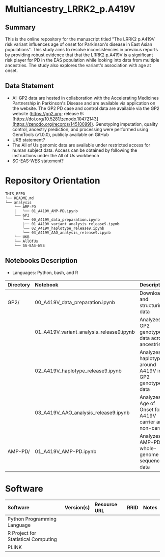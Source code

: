 # Multiancestry_LRRK2_p.A419V


## Summary
This is the online repository for the manuscript titled "The LRRK2 p.A419V risk variant influences age of onset for Parkinson's disease in East Asian populations". This study aims to resolve inconsistencies in previous reports by providing robust evidence that that the LRRK2 p.A419V is a significant risk player for PD in the EAS population while looking into data from multiple ancestries. The study also explores the variant's association with age at onset.

## Data Statement
- All GP2 data are hosted in collaboration with the Accelerating Medicines Partnership in Parkinson's Disease and are available via application on the website. The GP2 PD case and control data are available via the GP2 website (https://gp2.org; release 9: [https://doi.org/10.5281/zenodo.10472143](https://zenodo.org/records/14510099)). Genotyping imputation, quality control, ancestry prediction, and processing were performed using GenoTools (v1.0.0), publicly available on GitHub
- UKB statement?
- The All of Us genomic data are available under restricted access for human subject data. Access can be obtained by following the instructions under the All of Us workbench
- SG-EAS-WES statement?

# Repository Orientation
```
THIS_REPO
└── README.md
└── analysis
    └── AMP-PD
    |   └── 01_A419V_AMP-PD.ipynb    
    └── GP2
        └── 00_A419V_data_preparation.ipynb
        ├── 01_A419V_variant_analysis_release9.ipynb
        └── 02_A419V_haplotype_release9.ipynb
        └── 03_A419V_AAO_analysis_release9.ipynb
    └── UKB
    └── AllOfUs
    └── SG-EAS-WES

```

## Notebooks Description
- Languages: Python, bash, and R

|Directory| Notebook                                 |Description                                                 |
|:--------|:-----------------------------------------|:-----------------------------------------------------------|
|GP2/     | 00_A419V_data_preparation.ipynb          |  Downloading and structuring data                          | 
|         | 01_A419V_variant_analysis_release9.ipynb |  Analyzes GP2 genotyped data across ancestries             | 
|         | 02_A419V_haplotype_release9.ipynb        | Analyzes haplotype around A419V in GP2 genotyped data      |
|         | 03_A419V_AAO_analysis_release9.ipynb     | Analyzes Age of Onset for PD A419V carrier and non-carrier |
|AMP-PD/  | 01_A419V_AMP-PD.ipynb                    | Analyzes AMP-PD whole-genome sequencing data               |

# Software
|Software| Version(s)  |Resource URL    | RRID | Notes                                         |
|:-------|:------------|:---------------|------|---------------------------------------------- |
|Python Programming Language|   |   |  | |
|R Project for Statistical Computing | |  |  | |
|PLINK | | |  | |

